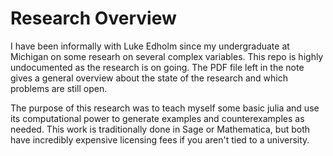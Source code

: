 # Research Overview

I have been informally with Luke Edholm since my undergraduate at Michigan on some researh on several complex
variables. This repo is highly undocumented as the research is on going. The PDF file left in the note gives a 
general overview about the state of the research and which problems are still open.

The purpose of this research was to teach myself some basic julia and use its computational power to generate 
examples and counterexamples as needed. This work is traditionally done in Sage or Mathematica, but both have 
incredibly expensive licensing fees if you aren't tied to a university.
